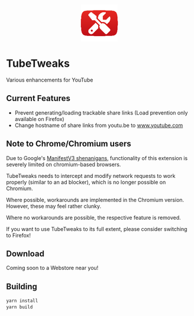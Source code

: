 <p align="center"><img src="./static/assets/logo_128x128.png" alt="Logo" width="100"></p>

# TubeTweaks
Various enhancements for YouTube

## Current Features
- Prevent generating/loading trackable share links (Load prevention only available on Firefox)
- Change hostname of share links from youtu.be to www.youtube.com

## Note to Chrome/Chromium users
Due to Google's [ManifestV3 shenanigans](https://youtu.be/8KWCLhHrblE?t=206), functionality of this extension is severely limited on chromium-based browsers. 

TubeTweaks needs to intercept and modify network requests to work properly (similar to an ad blocker), which is no longer possible on Chromium.

Where possible, workarounds are implemented in the Chromium version. However, these may feel rather clunky. 

Where no workarounds are possible, the respective feature is removed.

If you want to use TubeTweaks to its full extent, please consider switching to Firefox!

## Download
Coming soon to a Webstore near you!

## Building
```sh
yarn install
yarn build
```
